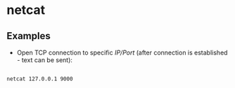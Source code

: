 # netcat

## Examples

- Open TCP connection to specific *IP/Port* (after connection is established - text can be sent):

```shell

netcat 127.0.0.1 9000

```